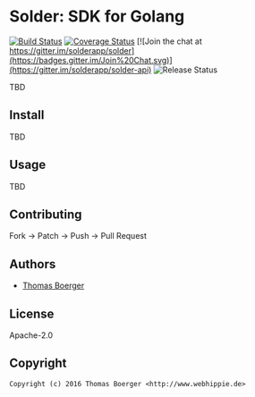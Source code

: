 # Solder: SDK for Golang

[![Build Status](http://github.dronehippie.de/api/badges/solderapp/solder-go/status.svg)](http://github.dronehippie.de/solderapp/solder-go)
[![Coverage Status](http://coverage.dronehippie.de/badges/solderapp/solder-go/coverage.svg)](http://coverage.dronehippie.de/solderapp/solder-go)
[![Join the chat at https://gitter.im/solderapp/solder](https://badges.gitter.im/Join%20Chat.svg)](https://gitter.im/solderapp/solder-api)
![Release Status](https://img.shields.io/badge/status-beta-yellow.svg?style=flat)

TBD


## Install

TBD


## Usage

TBD


## Contributing

Fork -> Patch -> Push -> Pull Request


## Authors

* [Thomas Boerger](https://github.com/tboerger)


## License

Apache-2.0


## Copyright

```
Copyright (c) 2016 Thomas Boerger <http://www.webhippie.de>
```
